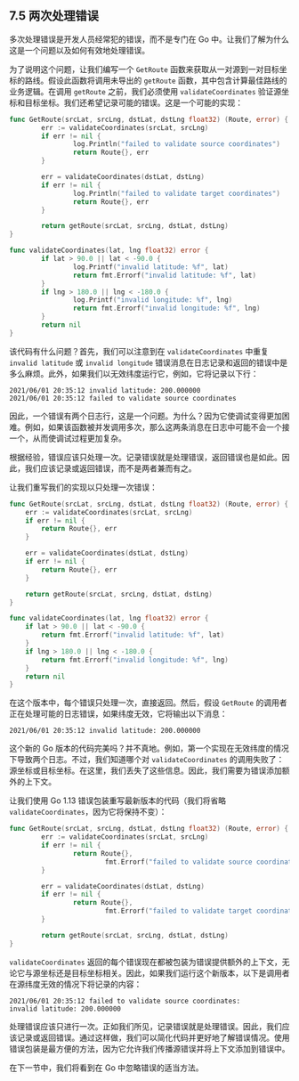 ## 7.5 两次处理错误

多次处理错误是开发人员经常犯的错误，而不是专门在 Go 中。让我们了解为什么这是一个问题以及如何有效地处理错误。

为了说明这个问题，让我们编写一个 `GetRoute` 函数来获取从一对源到一对目标坐标的路线。假设此函数将调用未导出的 `getRoute` 函数，其中包含计算最佳路线的业务逻辑。在调用 `getRoute` 之前，我们必须使用 `validateCoordinates` 验证源坐标和目标坐标。我们还希望记录可能的错误。这是一个可能的实现：

```go
func GetRoute(srcLat, srcLng, dstLat, dstLng float32) (Route, error) {
        err := validateCoordinates(srcLat, srcLng)
        if err != nil {
                log.Println("failed to validate source coordinates")
                return Route{}, err
        }

        err = validateCoordinates(dstLat, dstLng)
        if err != nil {
                log.Println("failed to validate target coordinates")
                return Route{}, err
        }

        return getRoute(srcLat, srcLng, dstLat, dstLng)
}

func validateCoordinates(lat, lng float32) error {
        if lat > 90.0 || lat < -90.0 {
                log.Printf("invalid latitude: %f", lat)
                return fmt.Errorf("invalid latitude: %f", lat)
        }
        if lng > 180.0 || lng < -180.0 {
                log.Printf("invalid longitude: %f", lng)
                return fmt.Errorf("invalid longitude: %f", lng)
        }
        return nil
}
```

该代码有什么问题？首先，我们可以注意到在 `validateCoordinates` 中重复 `invalid latitude` 或 `invalid longitude` 错误消息在日志记录和返回的错误中是多么麻烦。此外，如果我们以无效纬度运行它，例如，它将记录以下行：

```shell
2021/06/01 20:35:12 invalid latitude: 200.000000
2021/06/01 20:35:12 failed to validate source coordinates
```

因此，一个错误有两个日志行，这是一个问题。为什么？因为它使调试变得更加困难。例如，如果该函数被并发调用多次，那么这两条消息在日志中可能不会一个接一个，从而使调试过程更加复杂。

根据经验，错误应该只处理一次。记录错误就是处理错误，返回错误也是如此。因此，我们应该记录或返回错误，而不是两者兼而有之。

让我们重写我们的实现以只处理一次错误：

```go
func GetRoute(srcLat, srcLng, dstLat, dstLng float32) (Route, error) {
    err := validateCoordinates(srcLat, srcLng)
    if err != nil {
        return Route{}, err
    }

    err = validateCoordinates(dstLat, dstLng)
    if err != nil {
        return Route{}, err
    }

    return getRoute(srcLat, srcLng, dstLat, dstLng)
}

func validateCoordinates(lat, lng float32) error {
    if lat > 90.0 || lat < -90.0 {
        return fmt.Errorf("invalid latitude: %f", lat)
    }
    if lng > 180.0 || lng < -180.0 {
        return fmt.Errorf("invalid longitude: %f", lng)
    }
    return nil
}
```

在这个版本中，每个错误只处理一次，直接返回。然后，假设 `GetRoute` 的调用者正在处理可能的日志错误，如果纬度无效，它将输出以下消息：

```shell
2021/06/01 20:35:12 invalid latitude: 200.000000
```

这个新的 Go 版本的代码完美吗？并不真地。例如，第一个实现在无效纬度的情况下导致两个日志。不过，我们知道哪个对 `validateCoordinates` 的调用失败了：源坐标或目标坐标。在这里，我们丢失了这些信息。因此，我们需要为错误添加额外的上下文。

让我们使用 Go 1.13 错误包装重写最新版本的代码（我们将省略 `validateCoordinates`，因为它将保持不变）：

```go
func GetRoute(srcLat, srcLng, dstLat, dstLng float32) (Route, error) {
        err := validateCoordinates(srcLat, srcLng)
        if err != nil {
                return Route{},
                        fmt.Errorf("failed to validate source coordinates: %w", err)
        }

        err = validateCoordinates(dstLat, dstLng)
        if err != nil {
                return Route{},
                        fmt.Errorf("failed to validate target coordinates: %w", err)
        }

        return getRoute(srcLat, srcLng, dstLat, dstLng)
}
```

`validateCoordinates` 返回的每个错误现在都被包装为错误提供额外的上下文，无论它与源坐标还是目标坐标相关。因此，如果我们运行这个新版本，以下是调用者在源纬度无效的情况下将记录的内容：

```shell
2021/06/01 20:35:12 failed to validate source coordinates:
invalid latitude: 200.000000
```

处理错误应该只进行一次。正如我们所见，记录错误就是处理错误。因此，我们应该记录或返回错误。通过这样做，我们可以简化代码并更好地了解错误情况。使用错误包装是最方便的方法，因为它允许我们传播源错误并将上下文添加到错误中。

在下一节中，我们将看到在 Go 中忽略错误的适当方法。